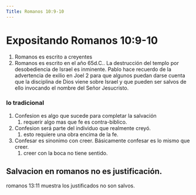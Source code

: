 ```yaml
---
Title: Romanos 10:9-10
---
```


# Expositando Romanos 10:9-10

1. Romanos es escrito a creyentes
2. Romanos es escrito en el año 65d.C.. La destrucción del templo por desobediencia de Israel es inminente. Pablo hace recuerdo de la advertencia de exilio en Joel 2 para que algunos puedan darse cuenta que la disciplina de Dios viene sobre Israel y que pueden ser salvos de ello invocando el nombre del Señor Jesucristo. 

### lo tradicional

1. Confesion es algo que sucede para completar la salvación
   1. requerir algo mas que fe es contra-biblico.
2. Confesion será parte del individuo que realmente  creyó. 
   1. esto requiere una obra encima de la fe.
3. Confesar es sinonimo con creer. Básicamente confesar es lo mismo que creer.
   1. creer con la boca no tiene sentido.

## Salvacion en romanos no es justificación.

romanos 13:11 muestra los justificados no son salvos.